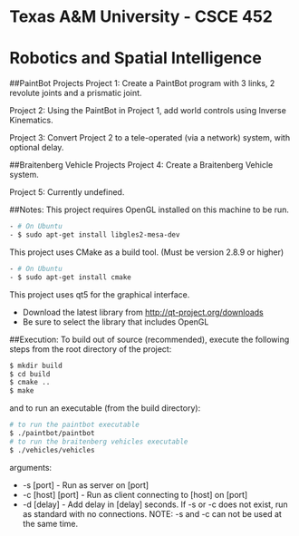 Texas A&M University - CSCE 452
===============================
# Robotics and Spatial Intelligence

##PaintBot Projects
Project 1: Create a PaintBot program with 3 links, 2 revolute joints and a prismatic joint.

Project 2: Using the PaintBot in Project 1, add world controls using Inverse Kinematics.

Project 3: Convert Project 2 to a tele-operated (via a network) system, with optional delay.

##Braitenberg Vehicle Projects
Project 4: Create a Braitenberg Vehicle system.

Project 5: Currently undefined.

##Notes:
This project requires OpenGL installed on this machine to be run.
```bash
- # On Ubuntu
- $ sudo apt-get install libgles2-mesa-dev
```

This project uses CMake as a build tool.  (Must be version 2.8.9 or higher)
```bash
- # On Ubuntu
- $ sudo apt-get install cmake
```

	
This project uses qt5 for the graphical interface.
- Download the latest library from http://qt-project.org/downloads
- Be sure to select the library that includes OpenGL
	

##Execution:
To build out of source (recommended),
execute the following steps from the root directory of the project:
```bash
$ mkdir build
$ cd build
$ cmake ..
$ make
```

and to run an executable (from the build directory):
```bash
# to run the paintbot executable
$ ./paintbot/paintbot
# to run the braitenberg vehicles executable
$ ./vehicles/vehicles
```

arguments:
- -s [port]          - Run as server on [port]
- -c [host] [port]   - Run as client connecting to [host] on [port]
- -d [delay]         - Add delay in [delay] seconds.  If -s or -c does not exist, run as standard with no connections.  NOTE: -s and -c can not be used at the same time.
